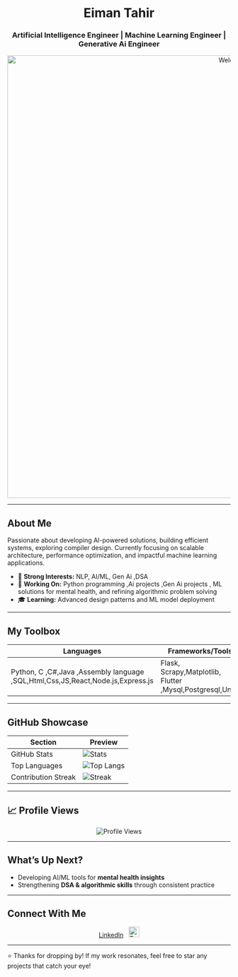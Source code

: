 <!-- Header Section -->


<h1 align="center">Eiman Tahir</h1>

<h3 align="center">Artificial Intelligence Engineer | Machine Learning Engineer | Generative Ai Engineer </h3>
<p align="center">
  <img src="https://media.licdn.com/dms/image/v2/D5612AQHmbpYRanwhfQ/article-cover_image-shrink_720_1280/article-cover_image-shrink_720_1280/0/1735300309639?e=2147483647&v=beta&t=OFkHA6D6JoE5n5-TN487s5WIvc15d29IDfUcYdXnCk0" alt="Welcome" width="1000"/>
</p>

---

##  About Me
Passionate about developing AI-powered solutions, building efficient systems, exploring compiler design. Currently focusing on scalable architecture, performance optimization, and impactful machine learning applications.

- 🧠 **Strong Interests:**  NLP, AI/ML, Gen Ai ,DSA
- 💼 **Working On:**  Python programming ,Ai projects ,Gen Ai projects , ML solutions for mental health, and refining algorithmic problem solving
- 🎓 **Learning:** Advanced design patterns and ML model deployment

---

##  My Toolbox

| Languages        | Frameworks/Tools             | Others               |
|------------------|------------------------------|----------------------|
|  Python, C ,C#,Java ,Assembly language ,SQL,Html,Css,JS,React,Node.js,Express.js| Flask, Scrapy,Matplotlib, Flutter ,Mysql,Postgresql,Unity    | Git, Docker, Jinja2     |

---

##  GitHub Showcase

| Section             | Preview |
|---------------------|---------|
| GitHub Stats        | ![Stats](https://github-readme-stats.vercel.app/api?username=EimanTahir071&theme=radical&show_icons=true) |
| Top Languages       | ![Top Langs](https://github-readme-stats.vercel.app/api/top-langs/?username=EimanTahir071&layout=compact&theme=radical) |
| Contribution Streak | ![Streak](https://github-readme-streak-stats.herokuapp.com/?user=EimanTahir071&theme=radical) |

---

## 📈 Profile Views

<p align="center">
  <img src="https://visitcount.itsvg.in/api?id=EimanTahir071&label=Profile%20Views&color=1&icon=5&pretty=true" alt="Profile Views"/>
</p>


---

##  What’s Up Next?
 
- Developing AI/ML tools for **mental health insights**  
- Strengthening **DSA & algorithmic skills** through consistent practice

---

##  Connect With Me
<p align="center">
  <a href="https://www.linkedin.com/in/eiman-tahir-669a63276/">Linkedln</a>
  &nbsp;
  <a href="https://twitter.com/your-twitter"><img alt="Twitter" src="https://simpleicons.org/icons/twitter.svg" width="24"/></a>
</p>

---

⭐️ Thanks for dropping by! If my work resonates, feel free to star any projects that catch your eye!
